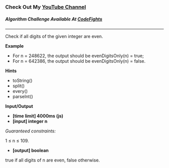 ### Check Out My [YouTube Channel](https://www.YouTube.com/CodingTutorials360)

##### Algorithm Challenge Available At [CodeFights](https://codefights.com/arcade/intro/level-6/6cmcmszJQr6GQzRwW)

---

Check if all digits of the given integer are even.

**Example**

- For n = 248622, the output should be
  evenDigitsOnly(n) = true;
- For n = 642386, the output should be
  evenDigitsOnly(n) = false.

**Hints**

- toString()
- split()
- every()
- parseInt()

**Input/Output**

- **[time limit] 4000ms (js)**
- **[input] integer n**

_Guaranteed constraints:_

1 ≤ n ≤ 109.

- **[output] boolean**

true if all digits of n are even, false otherwise.

